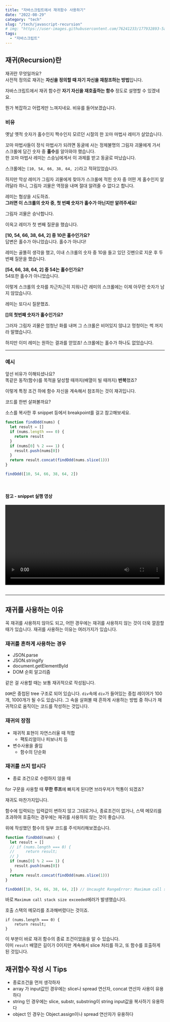 ```yaml
---
title: "자바스크립트에서 재귀함수 사용하기"
date: "2022-08-29"
category: "tech"
slug: "/tech/javascript-recursion"
# img: "https://user-images.githubusercontent.com/76241233/177932893-5a504b26-12e4-4ade-b1ce-1951d072ba82.jpg"
tags:
  - "자바스크립트"
---
```


## 재귀(Recursion)란

재귀란 무엇일까요?  
사전적 정의로 재귀는 **자신을 정의할 때 자기 자신을 재참조하는 방법**입니다.

자바스크립트에서 재귀 함수란 **자기 자신을 재호출하는 함수** 정도로 설명할 수 있겠네요.

뭔가 복잡하고 어렵게만 느껴지네요. 비유를 들어보겠습니다.

### 비유

옛날 옛적 숫자가 홀수인지 짝수인지 모르던 시절의 한 꼬마 마법사 레미가 살았습니다.

꼬마 마법사들이 정식 마법사가 되려면 동굴에 사는 정체불명의 그림자 괴물에게 가서 스크롤에 담긴 숫자 중 **홀수**를 알아와야 했습니다.  
한 꼬마 마법사 레미는 스승님에게서 이 과제를 받고 동굴로 떠났습니다.

스크롤에는 `[10, 54, 66, 38, 64, 2]`라고 적혀있었습니다.

하지만 막상 레미가 그림자 괴물에게 찾아가 스크롤에 적힌 숫자 중 어떤 게 홀수인지 알려달라 하니, 그림자 괴물은 역정을 내며 절대 알려줄 수 없다고 합니다.

레미는 협상을 시도하죠.  
**그러면 이 스크롤의 숫자 중, 첫 번째 숫자가 홀수가 아닌지만 알려주세요!**

그림자 괴물은 승낙합니다.

이윽고 레미가 첫 번째 질문을 했습니다.

**[10, 54, 66, 38, 64, 2] 중 10은 홀수인가요?**  
답변은 홀수가 아니었습니다. 홀수가 아니다!

레미는 골똘히 생각을 했고, 이내 스크롤의 숫자 중 10을 들고 있던 깃펜으로 지운 후 두 번째 질문을 했습니다.

**[54, 66, 38, 64, 2] 중 54는 홀수인가요?**  
54또한 홀수가 아니었습니다.

이렇게 스크롤의 숫자를 차근차근히 지워나간 레미의 스크롤에는 이제 아무런 숫자가 남지 않았습니다.

레미는 또다시 질문했죠.

**[]의 첫번째 숫자가 홀수인가요?**

그러자 그림자 괴물은 엄청난 화를 내며 그 스크롤은 비어있지 않냐고 멍청이는 썩 꺼지라 말했습니다.

하지만 이미 레미는 원하는 결과를 얻었죠! 스크롤에는 홀수가 하나도 없었습니다.

---

### 예시

앞선 비유가 이해되셨나요?  
똑같은 동작(함수)를 목적을 달성할 때까지(배열이 빌 때까지) **반복**했죠?

이렇게 특정 조건 하에 함수 자신을 계속해서 참조하는 것이 재귀입니다.

코드를 한번 살펴볼까요?

소스를 복사한 후 snippet 등에서 breakpoint를 걸고 참고해보세요.

```javascript
function findOdd(nums) {
  let result = []
  if (nums.length === 0) {
    return result
  }
  if (nums[0] % 2 === 1) {
    result.push(nums[0])
  }
  return result.concat(findOdd(nums.slice(1)))
}

findOdd([10, 54, 66, 38, 64, 2])
```

<br/>

#### 참고 - snippet 실행 영상

<video width="100%" controls="controls">
    <source src="https://user-images.githubusercontent.com/76241233/187861698-54e4534b-81e0-4217-8b64-7e287299189c.mp4" type="video/mp4">
</video>

<br/>
<br/>
<hr/>

## 재귀를 사용하는 이유

꼭 재귀를 사용하지 않아도 되고, 어떤 경우에는 재귀를 사용하지 않는 것이 더욱 깔끔할 때가 있습니다.
재귀를 사용하는 이유는 여러가지가 있습니다.

### 재귀를 흔하게 사용하는 경우

- JSON.parse
- JSON.stringify
- document.getElementById
- DOM 순회 알고리즘

같은 걸 사용할 때는 보통 재귀적으로 작성됩니다.

`DOM`은 중첩된 tree 구조로 되어 있습니다. `div`속에 `div`가 들어있는 중첩 레이어가 100개, 1000개가 될 수도 있습니다. 그 속을 살펴볼 때 흔하게 사용하는 방법 중 하나가 재귀적으로 움직이는 코드를 작성하는 것입니다.

### 재귀의 장점

- 재귀적 표현이 자연스러울 때 적합
  - 팩토리얼이나 피보나치 등
- 변수사용을 줄임
  - 함수의 단순화

### 재귀를 쓰지 맙시다

- 종료 조건으로 수렴하지 않을 때

for 구문을 사용할 때 **무한 루프**에 빠지게 된다면 브라우저가 먹통이 되겠죠?

재귀도 마찬가지입니다.

함수에 입력되는 입력값이 변하지 않고 그대로거나, 종료조건이 없거나, 스택 메모리를 초과하여 호출하는 경우에는 재귀를 사용하지 않는 것이 좋습니다.

위에 작성했던 함수의 일부 코드를 주석처리해보겠습니다.

```javascript
function findOdd(nums) {
  let result = []
  // if (nums.length === 0) {
  //     return result;
  // }
  if (nums[0] % 2 === 1) {
    result.push(nums[0])
  }
  return result.concat(findOdd(nums.slice(1)))
}

findOdd([10, 54, 66, 38, 64, 2]) // Uncaught RangeError: Maximum call stack size exceeded
```

바로 `Maximum call stack size exceeded`에러가 발생했습니다.

호출 스택의 메모리를 초과해버렸다는 것이죠.

```
if (nums.length === 0) {
    return result;
}
```

이 부분이 바로 재귀 함수의 종료 조건이었음을 알 수 있습니다.  
이미 `result` 배열은 길이가 0이지만 계속해서 slice 처리를 하고, 또 함수를 호출하게 된 것입니다.

## 재귀함수 작성 시 Tips

- 종료조건을 먼저 생각하자
- array 가 input값인 경우에는 slice나 spread 연산자, concat 연산자 사용이 유용하다
- string 인 경우에는 slice, substr, substring이 string input값을 복사하기 유용하다
- object 인 경우는 Object.assign이나 spread 연산자가 유용하다
